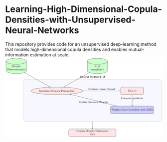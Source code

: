 # Learning-High-Dimensional-Copula-Densities-with-Unsupervised-Neural-Networks
This repository provides code for an unsupervised deep-learning method that models high-dimensional copula densities and enables mutual-information estimation at scale.
![Flowchart](Flowchart.jpg)
